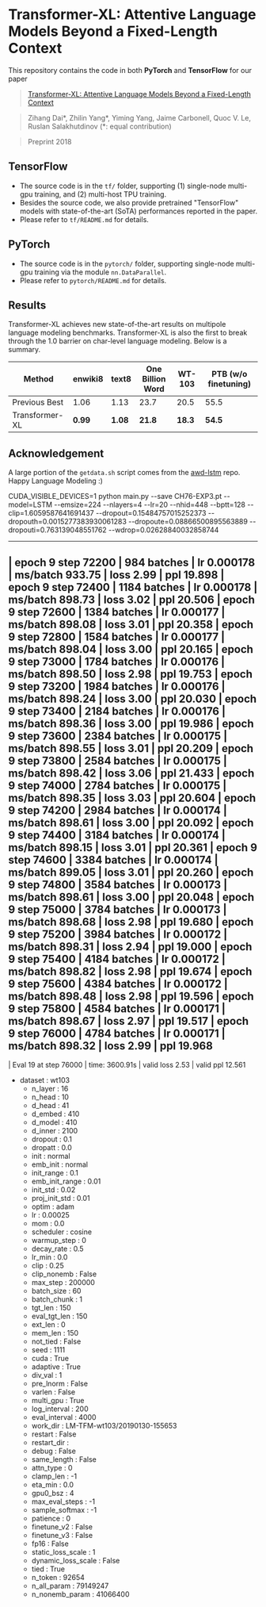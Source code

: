 # Transformer-XL: Attentive Language Models Beyond a Fixed-Length Context

This repository contains the code in both **PyTorch** and **TensorFlow** for our paper
>[Transformer-XL: Attentive Language Models Beyond a Fixed-Length Context](http://arxiv.org/abs/1901.02860)

>Zihang Dai\*, Zhilin Yang\*, Yiming Yang, Jaime Carbonell, Quoc V. Le, Ruslan Salakhutdinov (\*: equal contribution)

>Preprint 2018

## TensorFlow

- The source code is in the `tf/` folder, supporting (1) single-node multi-gpu training, and (2) multi-host TPU training.
- Besides the source code, we also provide pretrained "TensorFlow" models with state-of-the-art (SoTA) performances reported in the paper.
- Please refer to `tf/README.md` for details.

## PyTorch

- The source code is in the `pytorch/` folder, supporting single-node multi-gpu training via the module `nn.DataParallel`.
- Please refer to `pytorch/README.md` for details.

## Results

Transformer-XL achieves new state-of-the-art results on multipole language modeling benchmarks. Transformer-XL is also the first to break through the 1.0 barrier on char-level language modeling. Below is a summary.

Method | enwiki8 | text8 | One Billion Word | WT-103 | PTB (w/o finetuning)
-- | -- | -- | -- | -- | -- 
Previous Best | 1.06 | 1.13 | 23.7 | 20.5 | 55.5
Transformer-XL | **0.99** | **1.08** | **21.8** | **18.3** | **54.5**



## Acknowledgement

A large portion of the `getdata.sh` script comes from the [awd-lstm](https://github.com/salesforce/awd-lstm-lm/) repo. Happy Language Modeling :)

CUDA_VISIBLE_DEVICES=1 python main.py --save CH76-EXP3.pt --model=LSTM --emsize=224 --nlayers=4 --lr=20 --nhid=448 --bptt=128 --clip=1.6059587641691437 --dropout=0.15484757015252373 --dropouth=0.0015277383930061283 --dropoute=0.08866500895563889 --dropouti=0.763139048551762 --wdrop=0.02628840032858744

----------------------------------------------------------------------------------------------------
| epoch   9 step    72200 |    984 batches | lr 0.000178 | ms/batch 933.75 | loss  2.99 | ppl    19.898
| epoch   9 step    72400 |   1184 batches | lr 0.000178 | ms/batch 898.73 | loss  3.02 | ppl    20.506
| epoch   9 step    72600 |   1384 batches | lr 0.000177 | ms/batch 898.08 | loss  3.01 | ppl    20.358
| epoch   9 step    72800 |   1584 batches | lr 0.000177 | ms/batch 898.04 | loss  3.00 | ppl    20.165
| epoch   9 step    73000 |   1784 batches | lr 0.000176 | ms/batch 898.50 | loss  2.98 | ppl    19.753
| epoch   9 step    73200 |   1984 batches | lr 0.000176 | ms/batch 898.24 | loss  3.00 | ppl    20.030
| epoch   9 step    73400 |   2184 batches | lr 0.000176 | ms/batch 898.36 | loss  3.00 | ppl    19.986
| epoch   9 step    73600 |   2384 batches | lr 0.000175 | ms/batch 898.55 | loss  3.01 | ppl    20.209
| epoch   9 step    73800 |   2584 batches | lr 0.000175 | ms/batch 898.42 | loss  3.06 | ppl    21.433
| epoch   9 step    74000 |   2784 batches | lr 0.000175 | ms/batch 898.35 | loss  3.03 | ppl    20.604
| epoch   9 step    74200 |   2984 batches | lr 0.000174 | ms/batch 898.61 | loss  3.00 | ppl    20.092
| epoch   9 step    74400 |   3184 batches | lr 0.000174 | ms/batch 898.15 | loss  3.01 | ppl    20.361
| epoch   9 step    74600 |   3384 batches | lr 0.000174 | ms/batch 899.05 | loss  3.01 | ppl    20.260
| epoch   9 step    74800 |   3584 batches | lr 0.000173 | ms/batch 898.61 | loss  3.00 | ppl    20.048
| epoch   9 step    75000 |   3784 batches | lr 0.000173 | ms/batch 898.68 | loss  2.98 | ppl    19.680
| epoch   9 step    75200 |   3984 batches | lr 0.000172 | ms/batch 898.31 | loss  2.94 | ppl    19.000
| epoch   9 step    75400 |   4184 batches | lr 0.000172 | ms/batch 898.82 | loss  2.98 | ppl    19.674
| epoch   9 step    75600 |   4384 batches | lr 0.000172 | ms/batch 898.48 | loss  2.98 | ppl    19.596
| epoch   9 step    75800 |   4584 batches | lr 0.000171 | ms/batch 898.67 | loss  2.97 | ppl    19.517
| epoch   9 step    76000 |   4784 batches | lr 0.000171 | ms/batch 898.32 | loss  2.99 | ppl    19.968
----------------------------------------------------------------------------------------------------
| Eval  19 at step    76000 | time: 3600.91s | valid loss  2.53 | valid ppl    12.561

  - dataset : wt103
    - n_layer : 16
    - n_head : 10
    - d_head : 41
    - d_embed : 410
    - d_model : 410
    - d_inner : 2100
    - dropout : 0.1
    - dropatt : 0.0
    - init : normal
    - emb_init : normal
    - init_range : 0.1
    - emb_init_range : 0.01
    - init_std : 0.02
    - proj_init_std : 0.01
    - optim : adam
    - lr : 0.00025
    - mom : 0.0
    - scheduler : cosine
    - warmup_step : 0
    - decay_rate : 0.5
    - lr_min : 0.0
    - clip : 0.25
    - clip_nonemb : False
    - max_step : 200000
    - batch_size : 60
    - batch_chunk : 1
    - tgt_len : 150
    - eval_tgt_len : 150
    - ext_len : 0
    - mem_len : 150
    - not_tied : False
    - seed : 1111
    - cuda : True
    - adaptive : True
    - div_val : 1
    - pre_lnorm : False
    - varlen : False
    - multi_gpu : True
    - log_interval : 200
    - eval_interval : 4000
    - work_dir : LM-TFM-wt103/20190130-155653
    - restart : False
    - restart_dir : 
    - debug : False
    - same_length : False
    - attn_type : 0
    - clamp_len : -1
    - eta_min : 0.0
    - gpu0_bsz : 4
    - max_eval_steps : -1
    - sample_softmax : -1
    - patience : 0
    - finetune_v2 : False
    - finetune_v3 : False
    - fp16 : False
    - static_loss_scale : 1
    - dynamic_loss_scale : False
    - tied : True
    - n_token : 92654
    - n_all_param : 79149247
    - n_nonemb_param : 41066400
